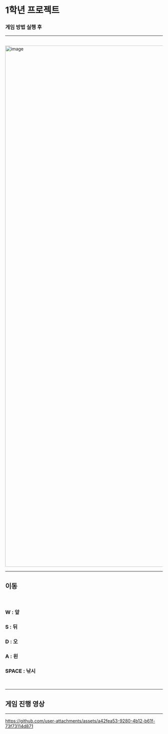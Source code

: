 # 1학년 프로젝트


### 게임 방법 실행 후 
<hr>
<br>
<img width="1667" alt="image" src="https://github.com/user-attachments/assets/f1102f01-3a68-4805-ac7d-f8ea327d5622" />

<hr>

## 이동
<br>

### W : 앞
### S : 뒤
### D : 오
### A : 왼
### SPACE : 낚시

<br>

<hr>

## 게임 진행 영상

<hr>

https://github.com/user-attachments/assets/a42fea53-9280-4b12-b61f-73f73114d871

